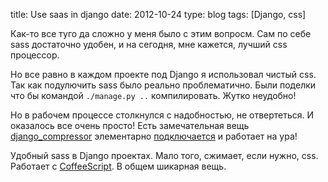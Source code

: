 title:  Use saas in django
date: 2012-10-24
type: blog
tags: [Django, css]

Как-то все туго да сложно у меня было с этим вопросм. Сам по себе sass достаточно удобен, и на сегодня, мне кажется, лучший css процессор.

Но все равно в каждом проекте под Django я использовал чистый css. Так как подулючить sass было реально проблематично.  Были поделки что бы командой `./manage.py ..` компилировать. Жутко неудобно!

Но в рабочем процессе столкнулся с надобностью, не отвертеться. И оказалось все очень просто! Есть замечательная вещь [django_compressor](http://django_compressor.readthedocs.org/en/latest/)  элементарно [подключается](http://django_compressor.readthedocs.org/en/latest/quickstart/#installation) и работает на ура!

Удобный sass в Django проектах. Мало того, сжимает, если нужно, css. Работает с [CoffeeScript](http://coffeescript.org/). В общем шикарная вещь.
